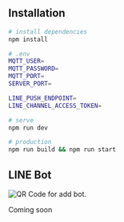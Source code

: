 ## Installation

```bash
# install dependencies
npm install

# .env
MQTT_USER=
MQTT_PASSWORD=
MQTT_PORT=
SERVER_PORT=

LINE_PUSH_ENDPOINT=
LINE_CHANNEL_ACCESS_TOKEN=

# serve
npm run dev

# production
npm run build && npm run start
```

## LINE Bot

![QR Code for add bot.](https://qr-official.line.me/sid/L/879qngqh.png)

Coming soon
